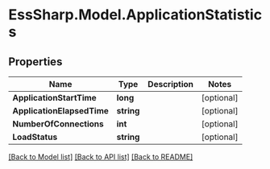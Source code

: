 # EssSharp.Model.ApplicationStatistics

## Properties

Name | Type | Description | Notes
------------ | ------------- | ------------- | -------------
**ApplicationStartTime** | **long** |  | [optional] 
**ApplicationElapsedTime** | **string** |  | [optional] 
**NumberOfConnections** | **int** |  | [optional] 
**LoadStatus** | **string** |  | [optional] 

[[Back to Model list]](../README.md#documentation-for-models) [[Back to API list]](../README.md#documentation-for-api-endpoints) [[Back to README]](../README.md)

